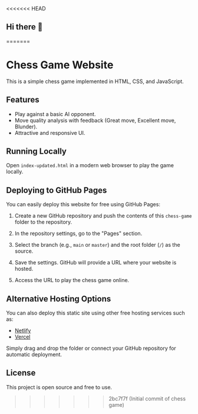 <<<<<<< HEAD
## Hi there 👋

<!--
**chess11game/chess11game** is a ✨ _special_ ✨ repository because its `README.md` (this file) appears on your GitHub profile.

Here are some ideas to get you started:

- 🔭 I’m currently working on ...
- 🌱 I’m currently learning ...
- 👯 I’m looking to collaborate on ...
- 🤔 I’m looking for help with ...
- 💬 Ask me about ...
- 📫 How to reach me: ...
- 😄 Pronouns: ...
- ⚡ Fun fact: ...
-->
=======
# Chess Game Website

This is a simple chess game implemented in HTML, CSS, and JavaScript.

## Features

- Play against a basic AI opponent.
- Move quality analysis with feedback (Great move, Excellent move, Blunder).
- Attractive and responsive UI.

## Running Locally

Open `index-updated.html` in a modern web browser to play the game locally.

## Deploying to GitHub Pages

You can easily deploy this website for free using GitHub Pages:

1. Create a new GitHub repository and push the contents of this `chess-game` folder to the repository.

2. In the repository settings, go to the "Pages" section.

3. Select the branch (e.g., `main` or `master`) and the root folder (`/`) as the source.

4. Save the settings. GitHub will provide a URL where your website is hosted.

5. Access the URL to play the chess game online.

## Alternative Hosting Options

You can also deploy this static site using other free hosting services such as:

- [Netlify](https://www.netlify.com/)
- [Vercel](https://vercel.com/)

Simply drag and drop the folder or connect your GitHub repository for automatic deployment.

## License

This project is open source and free to use.
>>>>>>> 2bc7f7f (Initial commit of chess game)
